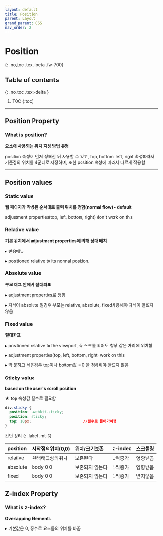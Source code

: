 ```yaml
---
layout: default
title: Position
parent: Layout
grand_parent: CSS
nav_order: 2
---
```


# Position
{: .no_toc .text-beta .fw-700}

## Table of contents
{: .no_toc .text-delta }

1. TOC
{:toc}

---

## Position Property

### What is position?

**요소에 사용되는 위치 지정 방법 유형**

position 속성이 먼저 정해진 뒤 사용할 수 있고, top, bottom, left, right 속성따라서 기준점의 위치를 4군데로 지정하며,  또한 position 속성에 따라서 다르게 작용함

---

## Position values

### Static value

**웹 페이지가 작성된 순서대로 출력 위치를 정함(normal flow) - default** 

adjustment properties(top, left, bottom, right) don't work on this
    
### Relative value

**기본 위치에서 adjustment properties에 의해 상대 배치**

&#9656; 반응메뉴

&#9656; positioned relative to its normal position. 

### Absolute value

**부모 태그 안에서 절대좌표**

&#9656; adjustment properties로 정함

&#9656; 자식이 absolute 일경우 부모는 relative, absolute, fixed사용해야 자식이 들뜨지 않음

### Fixed value

**절대좌표**
    
&#9656; positioned relative to the viewport, 즉 스크롤 되어도 항상 같은 자리에 위치함
    
&#9656; adjustment properties(top, left, bottom, right) work on this
    
&#9656; 딱 붙히고 싶은경우 top이나 bottom값 = 0 을 정해줘야 들뜨지 않음    

### Sticky value

**based on the user's scroll position**	

★ top 속성값 필수로 필요함
    
```css
div.sticky {
  position: -webkit-sticky;
  position: sticky;
  top: 10px;                        //필수로 들어가야함
}
```

간단 정리
{: .label .mt-3}

| position     | 시작점의위치(0,0)   | 위치/크기보존     | z-index   |스크롤링    | 
|:-------------|:------------------|:----------------|:----------|:---------|
| relative     | 원래태그상의위치     | 보존된다         | 1씩증가    | 영향받음   |
| absolute     | body 0 0          | 보존되지 않는다   | 1씩증가    | 영향받음   |
| fixed        | body 0 0          | 보존되지 않는다   | 1씩증가    | 받지않음   |


## Z-index Property

### What is z-index?

**Overlapping Elements**

&#9656; 기본값은 0, 정수로 요소들의 위치를 바꿈